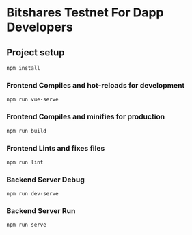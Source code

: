 # Bitshares Testnet For Dapp Developers

## Project setup
```
npm install
```

### Frontend Compiles and hot-reloads for development
```
npm run vue-serve
```

### Frontend Compiles and minifies for production
```
npm run build
```

### Frontend Lints and fixes files
```
npm run lint
```

### Backend Server Debug
```
npm run dev-serve
```

### Backend Server Run
```
npm run serve
```
